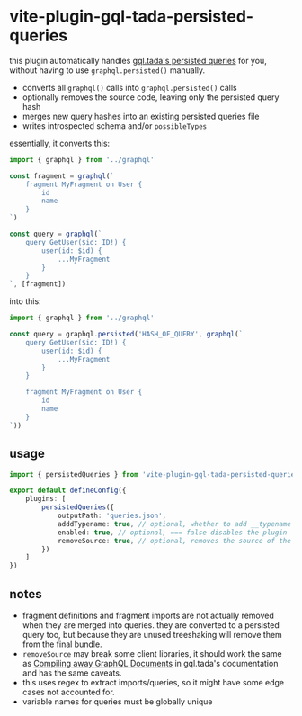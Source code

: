 # vite-plugin-gql-tada-persisted-queries

this plugin automatically handles [gql.tada's persisted queries](https://gql-tada.0no.co/guides/persisted-documents) for you, without having to use `graphql.persisted()` manually. 

- converts all `graphql()` calls into `graphql.persisted()` calls
- optionally removes the source code, leaving only the persisted query hash
- merges new query hashes into an existing persisted queries file
- writes introspected schema and/or `possibleTypes` 

essentially, it converts this:
```ts
import { graphql } from '../graphql'

const fragment = graphql(`
    fragment MyFragment on User {
        id
        name
    }
`)

const query = graphql(`
    query GetUser($id: ID!) {
        user(id: $id) {
            ...MyFragment
        }
    }
`, [fragment])
```
into this:
```ts
import { graphql } from '../graphql'

const query = graphql.persisted('HASH_OF_QUERY', graphql(`
    query GetUser($id: ID!) {
        user(id: $id) {
            ...MyFragment
        }
    }

    fragment MyFragment on User {
        id
        name
    }
`))
```

## usage

```ts
import { persistedQueries } from 'vite-plugin-gql-tada-persisted-queries'

export default defineConfig({
    plugins: [
        persistedQueries({
            outputPath: 'queries.json',
            adddTypename: true, // optional, whether to add __typename to queries
            enabled: true, // optional, === false disables the plugin
            removeSource: true, // optional, removes the source of the query. may break some client libraries
        })
    ]
})
```

## notes

- fragment definitions and fragment imports are not actually removed when they are merged into queries. they are converted to a persisted query too, but because they are unused treeshaking will remove them from the final bundle.
- `removeSource` may break some client libraries, it should work the same as [Compiling away GraphQL Documents](https://gql-tada.0no.co/guides/persisted-documents#compiling-away-graphql-documents) in gql.tada's documentation and has the same caveats.
- this uses regex to extract imports/queries, so it might have some edge cases not accounted for.
- variable names for queries must be globally unique